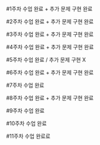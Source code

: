#1주차 수업 완료 + 추가 문제 구현 완료

#2주차 수업 완료 + 추가 문제 구현 완료

#3주차 수업 완료 + 추가 문제 구현 완료

#4주차 수업 완료 + 추가 문제 구현 완료

#5주차 수업 완료 / 추가 문제 구현 X

#6주차 수업 완료 + 추가 문제 구현 완료

#7주차 수업 완료

#8주차 수업 완료 + 추가 문제 구현 완료

#9주차 수업 완료

#10주차 수업 완료

#11주차 수업 완료료